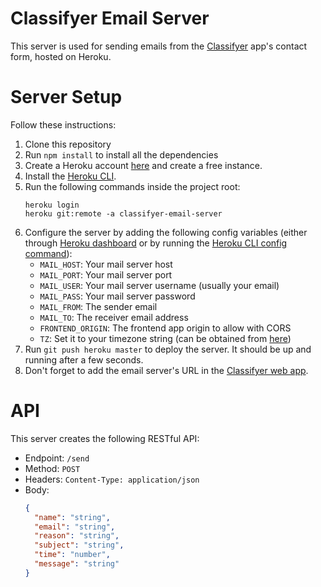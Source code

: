 # Classifyer Email Server

This server is used for sending emails from the [Classifyer](https://classifyer.app) app's contact form, hosted on Heroku.

# Server Setup

Follow these instructions:

  1. Clone this repository
  2. Run `npm install` to install all the dependencies
  3. Create a Heroku account [here](https://signup.heroku.com/) and create a free instance.
  4. Install the [Heroku CLI](https://devcenter.heroku.com/articles/heroku-command-line).
  5. Run the following commands inside the project root:
      ```
      heroku login
      heroku git:remote -a classifyer-email-server
      ```
  6. Configure the server by adding the following config variables (either through [Heroku dashboard](https://devcenter.heroku.com/articles/config-vars#using-the-heroku-dashboard) or by running the [Heroku CLI config command](https://devcenter.heroku.com/articles/config-vars#using-the-heroku-cli)):  
      - `MAIL_HOST`: Your mail server host
      - `MAIL_PORT`: Your mail server port
      - `MAIL_USER`: Your mail server username (usually your email)
      - `MAIL_PASS`: Your mail server password
      - `MAIL_FROM`: The sender email
      - `MAIL_TO`: The receiver email address
      - `FRONTEND_ORIGIN`: The frontend app origin to allow with CORS
      - `TZ`: Set it to your timezone string (can be obtained from [here](https://en.wikipedia.org/wiki/List_of_tz_database_time_zones))
  7. Run `git push heroku master` to deploy the server. It should be up and running after a few seconds.
  8. Don't forget to add the email server's URL in the [Classifyer web app](https://github.com/classifyer/classifyer-web).

# API

This server creates the following RESTful API:
  - Endpoint: `/send`
  - Method: `POST`
  - Headers: `Content-Type: application/json`
  - Body:
      ```json
      {
        "name": "string",
        "email": "string",
        "reason": "string",
        "subject": "string",
        "time": "number",
        "message": "string"
      }
      ```
